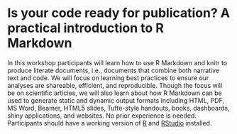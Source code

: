 Is your code ready for publication? A practical introduction to R
Markdown
================

In this workshop participants will learn how to use R Markdown and knitr
to produce literate documents, i.e., documents that combine both
narrative text and code. We will focus on learning best practices to
ensure our analyses are shareable, efficient, and reproducible. Though
the focus will be on scientific articles, we will also learn about how R
Markdown can be used to generate static and dynamic output formats
including HTML, PDF, MS Word, Beamer, HTML5 slides, Tufte-style
handouts, books, dashboards, shiny applications, and websites. No prior
experience is needed. Participants should have a working version of
[R](https://cran.r-project.org) and
[RStudio](https://www.rstudio.com/products/rstudio/) installed.
